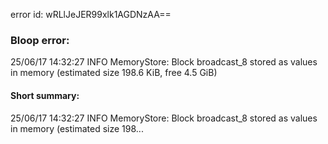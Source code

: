 error id: wRLlJeJER99xlk1AGDNzAA==
### Bloop error:

25/06/17 14:32:27 INFO MemoryStore: Block broadcast_8 stored as values in memory (estimated size 198.6 KiB, free 4.5 GiB)
#### Short summary: 

25/06/17 14:32:27 INFO MemoryStore: Block broadcast_8 stored as values in memory (estimated size 198...